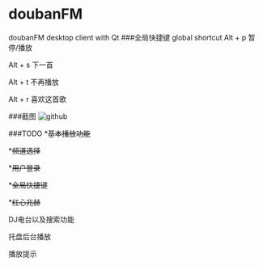 doubanFM
========

doubanFM desktop client with Qt
###全局快捷键 global shortcut
Alt + p 暂停/播放

Alt + s 下一首

Alt + t 不再播放

Alt + r 喜欢这首歌

###截图
![github](https://github.com/zjulmh/doubanFM/blob/master/screenshot/screenshot.png "github")


###TODO
*<del>基本播放功能</del>

*<del>频道选择</del>

*<del>用户登录</del>

*<del>全局快捷键</del>

*<del>红心兆赫</del>

DJ电台以及搜索功能

托盘后台播放

播放提示


